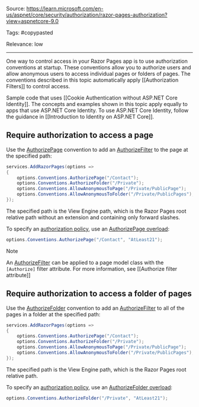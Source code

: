 Source: https://learn.microsoft.com/en-us/aspnet/core/security/authorization/razor-pages-authorization?view=aspnetcore-9.0

Tags: #copypasted

Relevance: low 

---

One way to control access in your Razor Pages app is to use authorization conventions at startup. These conventions allow you to authorize users and allow anonymous users to access individual pages or folders of pages. The conventions described in this topic automatically apply [[Authorization Filters]] to control access.

Sample code that uses [[Cookie Authentication without ASP.NET Core Identity]]. The concepts and examples shown in this topic apply equally to apps that use ASP.NET Core Identity. To use ASP.NET Core Identity, follow the guidance in [[Introduction to Identity on ASP.NET Core]].

## Require authorization to access a page

Use the [AuthorizePage](https://learn.microsoft.com/en-us/dotnet/api/microsoft.extensions.dependencyinjection.pageconventioncollectionextensions.authorizepage) convention to add an [AuthorizeFilter](https://learn.microsoft.com/en-us/dotnet/api/microsoft.aspnetcore.mvc.authorization.authorizefilter) to the page at the specified path:


``` C#
services.AddRazorPages(options =>
{
    options.Conventions.AuthorizePage("/Contact");
    options.Conventions.AuthorizeFolder("/Private");
    options.Conventions.AllowAnonymousToPage("/Private/PublicPage");
    options.Conventions.AllowAnonymousToFolder("/Private/PublicPages");
});
```

The specified path is the View Engine path, which is the Razor Pages root relative path without an extension and containing only forward slashes.

To specify an [authorization policy](https://learn.microsoft.com/en-us/aspnet/core/security/authorization/policies?view=aspnetcore-9.0), use an [AuthorizePage overload](https://learn.microsoft.com/en-us/dotnet/api/microsoft.extensions.dependencyinjection.pageconventioncollectionextensions.authorizepage):


``` C#
options.Conventions.AuthorizePage("/Contact", "AtLeast21");
```

Note

An [AuthorizeFilter](https://learn.microsoft.com/en-us/dotnet/api/microsoft.aspnetcore.mvc.authorization.authorizefilter) can be applied to a page model class with the `[Authorize]` filter attribute. For more information, see [[Authorize filter attribute]]

## Require authorization to access a folder of pages

Use the [AuthorizeFolder](https://learn.microsoft.com/en-us/dotnet/api/microsoft.extensions.dependencyinjection.pageconventioncollectionextensions.authorizefolder) convention to add an [AuthorizeFilter](https://learn.microsoft.com/en-us/dotnet/api/microsoft.aspnetcore.mvc.authorization.authorizefilter) to all of the pages in a folder at the specified path:

```C#
services.AddRazorPages(options =>
{
    options.Conventions.AuthorizePage("/Contact");
    options.Conventions.AuthorizeFolder("/Private");
    options.Conventions.AllowAnonymousToPage("/Private/PublicPage");
    options.Conventions.AllowAnonymousToFolder("/Private/PublicPages");
});
```

The specified path is the View Engine path, which is the Razor Pages root relative path.

To specify an [authorization policy](https://learn.microsoft.com/en-us/aspnet/core/security/authorization/policies?view=aspnetcore-9.0), use an [AuthorizeFolder overload](https://learn.microsoft.com/en-us/dotnet/api/microsoft.extensions.dependencyinjection.pageconventioncollectionextensions.authorizefolder):

```C#
options.Conventions.AuthorizeFolder("/Private", "AtLeast21");
```
